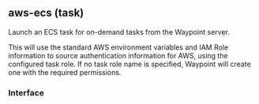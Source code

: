 ## aws-ecs (task)

Launch an ECS task for on-demand tasks from the Waypoint server.

This will use the standard AWS environment variables and IAM Role information to
source authentication information for AWS, using the configured task role.
If no task role name is specified, Waypoint will create one with the required
permissions.

### Interface

